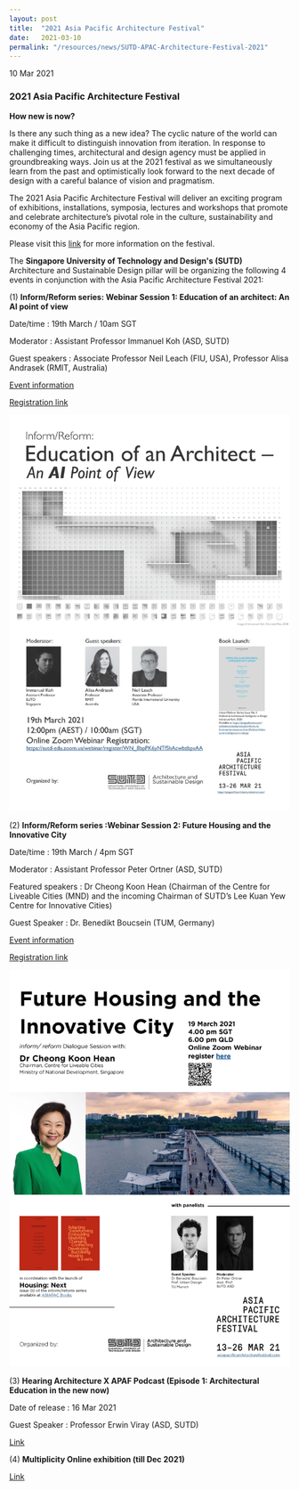 ```yaml
---
layout: post
title:  "2021 Asia Pacific Architecture Festival"
date:   2021-03-10
permalink: "/resources/news/SUTD-APAC-Architecture-Festival-2021"
---
```

10 Mar 2021

### **2021 Asia Pacific Architecture Festival**

**How new is now?**

Is there any such thing as a new idea? The cyclic nature of the world can make it difficult to distinguish innovation from iteration. In response to challenging times, architectural and design agency must be applied in groundbreaking ways. Join us at the 2021 festival as we simultaneously learn from the past and optimistically look forward to the next decade of design with a careful balance of vision and pragmatism.
 
The 2021 Asia Pacific Architecture Festival will deliver an exciting program of exhibitions, installations, symposia, lectures and workshops that promote and celebrate architecture’s pivotal role in the culture, sustainability and economy of the Asia Pacific region.

Please visit this [link](https://asiapacificarchitecturefestival.com/) for more information on the festival. 

The **Singapore University of Technology and Design's (SUTD)** Architecture and Sustainable Design pillar will be organizing the following 4 events in conjunction with the Asia Pacific Architecture Festival 2021:

(1) **Inform/Reform series: Webinar Session 1: Education of an architect: An AI point of view**

Date/time		: 19th March / 10am SGT

Moderator		: Assistant Professor Immanuel Koh (ASD, SUTD)

Guest speakers		: Associate Professor Neil Leach (FIU, USA), Professor Alisa Andrasek (RMIT, Australia)
                    
[Event information](https://asiapacificarchitecturefestival.com/2021/event/education-of-an-architect-an-ai-point-of-view) 

[Registration link](https://sutd-edu.zoom.us/webinar/register/WN_8bpPK6yNTfShAcwbzbpvAA) 

![SUTD APAC Webinar Poster](/images/SUTD_EducationOfArchitectAI.jpg)

(2) **Inform/Reform series :Webinar Session 2: Future Housing and the Innovative City**

Date/time		: 19th March / 4pm SGT

Moderator		: Assistant Professor Peter Ortner (ASD, SUTD)

Featured speakers	: Dr Cheong Koon Hean (Chairman of the Centre for Liveable Cities (MND) and the incoming Chairman of SUTD’s Lee Kuan Yew Centre for Innovative Cities)

Guest Speaker		: Dr. Benedikt Boucsein (TUM, Germany)

[Event information]( https://asiapacificarchitecturefestival.com/2021/event/inform-reform-housing-and-the-liveable-city)

[Registration link](https://sutd-edu.zoom.us/webinar/register/WN_wHrtzL97R-uAxxtQcXeDnw)  

![SUTD APAC Webinar Poster](/images/SUTD_FutureHousing.jpg)

(3) **Hearing Architecture X APAF Podcast (Episode 1: Architectural Education in the new now)**

Date of release		: 16 Mar 2021

Guest Speaker		: Professor Erwin Viray (ASD, SUTD)

[Link](https://asiapacificarchitecturefestival.com/2021/event/hearing-architecture-x-apaf-podcast)  


(4) **Multiplicity Online exhibition (till Dec 2021)**

[Link](https://asiapacificarchitecturefestival.com/2021/event/architecture-and-sustainable-design-grad-show-6-multiplicity)
